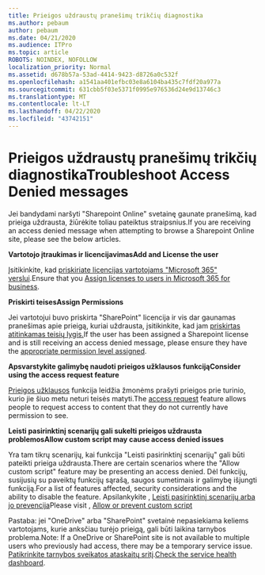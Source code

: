 ```yaml
---
title: Prieigos uždraustų pranešimų trikčių diagnostika
ms.author: pebaum
author: pebaum
ms.date: 04/21/2020
ms.audience: ITPro
ms.topic: article
ROBOTS: NOINDEX, NOFOLLOW
localization_priority: Normal
ms.assetid: d678b57a-53ad-4414-9423-d8726a0c532f
ms.openlocfilehash: a1541aa401efbc03e8a6104ba435c7fdf20a977a
ms.sourcegitcommit: 631cbb5f03e5371f0995e976536d24e9d13746c3
ms.translationtype: MT
ms.contentlocale: lt-LT
ms.lasthandoff: 04/22/2020
ms.locfileid: "43742151"
---
```

# <a name="troubleshoot-access-denied-messages"></a><span data-ttu-id="206a0-102">Prieigos uždraustų pranešimų trikčių diagnostika</span><span class="sxs-lookup"><span data-stu-id="206a0-102">Troubleshoot Access Denied messages</span></span>

<span data-ttu-id="206a0-103">Jei bandydami naršyti "Sharepoint Online" svetainę gaunate pranešimą, kad prieiga uždrausta, žiūrėkite toliau pateiktus straipsnius.</span><span class="sxs-lookup"><span data-stu-id="206a0-103">If you are receiving an access denied message when attempting to browse a Sharepoint Online site, please see the below articles.</span></span>

<span data-ttu-id="206a0-104">**Vartotojo įtraukimas ir licencijavimas**</span><span class="sxs-lookup"><span data-stu-id="206a0-104">**Add and License the user**</span></span>

<span data-ttu-id="206a0-105">Įsitikinkite, kad [priskiriate licencijas vartotojams "Microsoft 365" verslui](https://docs.microsoft.com/office365/admin/subscriptions-and-billing/assign-licenses-to-users?view=o365-worldwide&amp;tabs=One).</span><span class="sxs-lookup"><span data-stu-id="206a0-105">Ensure that you [Assign licenses to users in Microsoft 365 for business](https://docs.microsoft.com/office365/admin/subscriptions-and-billing/assign-licenses-to-users?view=o365-worldwide&amp;tabs=One).</span></span>

<span data-ttu-id="206a0-106">**Priskirti teises**</span><span class="sxs-lookup"><span data-stu-id="206a0-106">**Assign Permissions**</span></span>

<span data-ttu-id="206a0-107">Jei vartotojui buvo priskirta "SharePoint" licencija ir vis dar gaunamas pranešimas apie prieigą, kuriai uždrausta, įsitikinkite, kad jam [priskirtas atitinkamas teisių lygis.](https://docs.microsoft.com/sharepoint/understanding-permission-levels)</span><span class="sxs-lookup"><span data-stu-id="206a0-107">If the user has been assigned a Sharepoint license and is still receiving an access denied message, please ensure they have the [appropriate permission level assigned](https://docs.microsoft.com/sharepoint/understanding-permission-levels).</span></span>

<span data-ttu-id="206a0-108">**Apsvarstykite galimybę naudoti prieigos užklausos funkciją**</span><span class="sxs-lookup"><span data-stu-id="206a0-108">**Consider using the access request feature**</span></span>

<span data-ttu-id="206a0-109">[Prieigos užklausos](https://support.office.com/article/Set-up-and-manage-access-requests-94B26E0B-2822-49D4-929A-8455698654B3) funkcija leidžia žmonėms prašyti prieigos prie turinio, kurio jie šiuo metu neturi teisės matyti.</span><span class="sxs-lookup"><span data-stu-id="206a0-109">The [access request](https://support.office.com/article/Set-up-and-manage-access-requests-94B26E0B-2822-49D4-929A-8455698654B3) feature allows people to request access to content that they do not currently have permission to see.</span></span> 

<span data-ttu-id="206a0-110">**Leisti pasirinktinį scenarijų gali sukelti prieigos uždrausta problemos**</span><span class="sxs-lookup"><span data-stu-id="206a0-110">**Allow custom script may cause access denied issues**</span></span>

<span data-ttu-id="206a0-111">Yra tam tikrų scenarijų, kai funkcija "Leisti pasirinktinį scenarijų" gali būti pateikti prieiga uždrausta.</span><span class="sxs-lookup"><span data-stu-id="206a0-111">There are certain scenarios where the "Allow custom script" feature may be presenting an access denied.</span></span> <span data-ttu-id="206a0-112">Dėl funkcijų, susijusių su paveiktų funkcijų sąrašą, saugos sumetimais ir galimybę išjungti funkciją.</span><span class="sxs-lookup"><span data-stu-id="206a0-112">For a list of features affected, security considerations and the ability to disable the feature.</span></span> <span data-ttu-id="206a0-113">Apsilankykite , [Leisti pasirinktinį scenarijų arba jo prevencija](https://docs.microsoft.com/sharepoint/allow-or-prevent-custom-script)</span><span class="sxs-lookup"><span data-stu-id="206a0-113">Please visit , [Allow or prevent custom script](https://docs.microsoft.com/sharepoint/allow-or-prevent-custom-script)</span></span>

<span data-ttu-id="206a0-114">Pastaba: jei "OneDrive" arba "SharePoint" svetainė nepasiekiama keliems vartotojams, kurie anksčiau turėjo prieigą, gali būti laikina tarnybos problema.</span><span class="sxs-lookup"><span data-stu-id="206a0-114">Note: If a OneDrive or SharePoint site is not available to multiple users who previously had access, there may be a temporary service issue.</span></span> <span data-ttu-id="206a0-115">[Patikrinkite tarnybos sveikatos ataskaitų sritį](https://portal.office.com/adminportal/home#/servicehealth).</span><span class="sxs-lookup"><span data-stu-id="206a0-115">[Check the service health dashboard](https://portal.office.com/adminportal/home#/servicehealth).</span></span>


  

